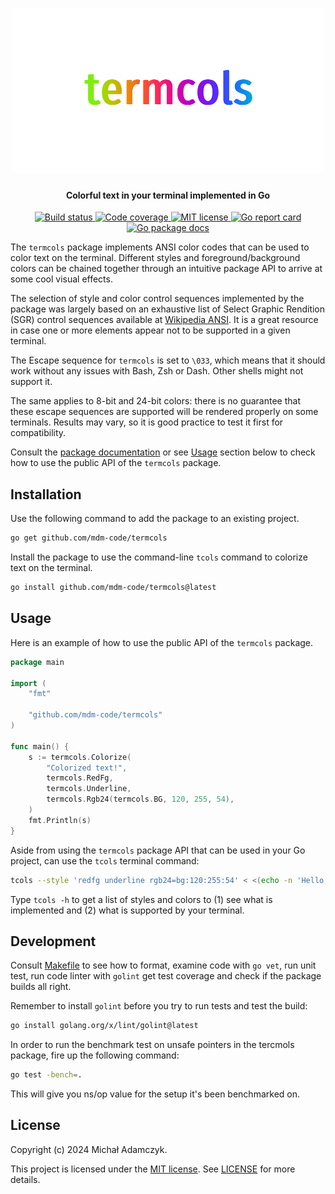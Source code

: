 <h1 align="center">
  <div>
    <img src="https://raw.githubusercontent.com/mdm-code/mdm-code.github.io/main/termcols_logo.png" alt="logo"/>
  </div>
</h1>

<h4 align="center">Colorful text in your terminal implemented in Go</h4>

<div align="center">
<p>
    <a href="https://github.com/mdm-code/termcols/actions?query=workflow%3ACI">
        <img alt="Build status" src="https://github.com/mdm-code/termcols/workflows/CI/badge.svg">
    </a>
    <a href="https://app.codecov.io/gh/mdm-code/termcols">
        <img alt="Code coverage" src="https://codecov.io/gh/mdm-code/termcols/branch/main/graphs/badge.svg?branch=main">
    </a>
    <a href="https://opensource.org/licenses/MIT" rel="nofollow">
        <img alt="MIT license" src="https://img.shields.io/github/license/mdm-code/termcols">
    </a>
    <a href="https://goreportcard.com/report/github.com/mdm-code/termcols">
        <img alt="Go report card" src="https://goreportcard.com/badge/github.com/mdm-code/termcols">
    </a>
    <a href="https://pkg.go.dev/github.com/mdm-code/termcols">
        <img alt="Go package docs" src="https://img.shields.io/badge/go.dev-reference-007d9c?logo=go&logoColor=white">
    </a>
</p>
</div>

The `termcols` package implements ANSI color codes that can be used to color
text on the terminal. Different styles and foreground/background colors can be
chained together through an intuitive package API to arrive at some cool visual
effects.

The selection of style and color control sequences implemented by the package
was largely based on an exhaustive list of Select Graphic Rendition (SGR)
control sequences available at [Wikipedia ANSI](https://en.wikipedia.org/wiki/ANSI_escape_code).
It is a great resource in case one or more elements appear not to be supported
in a given terminal.

The Escape sequence for `termcols` is set to `\033`, which means that it should
work without any issues with Bash, Zsh or Dash. Other shells might not support
it.

The same applies to 8-bit and 24-bit colors: there is no guarantee that these
escape sequences are supported will be rendered properly on some terminals.
Results may vary, so it is good practice to test it first for compatibility.

Consult the [package documentation](https://pkg.go.dev/github.com/mdm-code/termcols)
or see [Usage](#usage) section below to check how to use the public API of the
`termcols` package.


## Installation

Use the following command to add the package to an existing project.

```sh
go get github.com/mdm-code/termcols
```

Install the package to use the command-line `tcols` command to colorize
text on the terminal.

```sh
go install github.com/mdm-code/termcols@latest
```


## Usage

Here is an example of how to use the public API of the `termcols` package.

```go
package main

import (
	"fmt"

	"github.com/mdm-code/termcols"
)

func main() {
	s := termcols.Colorize(
		"Colorized text!",
		termcols.RedFg,
		termcols.Underline,
		termcols.Rgb24(termcols.BG, 120, 255, 54),
	)
	fmt.Println(s)
}
```

Aside from using the `termcols` package API that can be used in your Go
project, can use the `tcols` terminal command:

```sh
tcols --style 'redfg underline rgb24=bg:120:255:54' < <(echo -n 'Hello, world!')
```

Type `tcols -h` to get a list of styles and colors to (1) see what is implemented
and (2) what is supported by your terminal.


## Development

Consult [Makefile](Makefile) to see how to format, examine code with `go vet`,
run unit test, run code linter with `golint` get test coverage and check if the
package builds all right.

Remember to install `golint` before you try to run tests and test the build:

```sh
go install golang.org/x/lint/golint@latest
```

In order to run the benchmark test on unsafe pointers in the tercmols package,
fire up the following command:

```sh
go test -bench=.
```

This will give you ns/op value for the setup it's been benchmarked on.


## License

Copyright (c) 2024 Michał Adamczyk.

This project is licensed under the [MIT license](https://opensource.org/licenses/MIT).
See [LICENSE](LICENSE) for more details.
